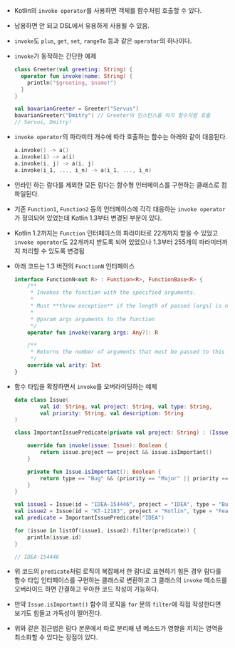 * Kotlin의 ```invoke operator```를 사용하면 객체를 함수처럼 호출할 수 있다.
* 남용하면 안 되고 DSL에서 유용하게 사용될 수 있음.
* ```invoke```도 ```plus```, ```get```, ```set```, ```rangeTo``` 등과 같은 ```operator```의 하나이다.
* ```invoke```가 동작하는 간단한 예제
  ```kotlin
  class Greeter(val greeting: String) {
    operator fun invoke(name: String) {
      println("$greeting, $name!")
    }
  }
  
  val bavarianGreeter = Greeter("Servus")
  bavarianGreeter("Dmitry") // Greeter의 인스턴스를 마치 함수처럼 호출
  // Servus, Dmitry!
  ```

* ```invoke operator```의 파라미터 개수에 따라 호출하는 함수는 아래와 같이 대응된다.
  ```kotlin
  a.invoke() -> a()
  a.invoke(i) -> a(i)
  a.invoke(i, j) -> a(i, j)
  a.invoke(i_1, ..., i_n) -> a(i_1, ..., i_n)
  ```
  
* 인라인 하는 람다를 제외한 모든 람다는 함수형 인터페이스를 구현하는 클래스로 컴파일된다. 
* 기존 ```Function1```, ```Function2``` 등의 인터페이스에 각각 대응하는 ```invoke operator```가 정의되어 있었는데 Kotlin 1.3부터 변경된 부분이 있다.
* Kotlin 1.2까지는 ```Function``` 인터페이스의 파라미터로 22개까지 받을 수 있었고 ```invoke operator```도 22개까지 받도록 되어 있었으나 1.3부터 255개의 파라미터까지 처리할 수 있도록 변경됨
* 아래 코드는 1.3 버전의 ```FunctionN``` 인터페이스
  ```kotlin
  interface FunctionN<out R> : Function<R>, FunctionBase<R> {
      /**
       * Invokes the function with the specified arguments.
       *
       * Must **throw exception** if the length of passed [args] is not equal to the parameter count returned by [arity].
       *
       * @param args arguments to the function
       */
      operator fun invoke(vararg args: Any?): R

      /**
       * Returns the number of arguments that must be passed to this function.
       */
      override val arity: Int
  }
  ```

* 함수 타입을 확장하면서 ```invoke```를 오버라이딩하는 예제
  ```kotlin
  data class Issue(
          val id: String, val project: String, val type: String,
          val priority: String, val description: String
  )

  class ImportantIssuePredicate(private val project: String) : (Issue) -> Boolean {

      override fun invoke(issue: Issue): Boolean {
          return issue.project == project && issue.isImportant()
      }

      private fun Issue.isImportant(): Boolean {
          return type == "Bug" && (priority == "Major" || priority == "Critical")
      }
  }

  val issue1 = Issue(id = "IDEA-154446", project = "IDEA", type = "Bug", priority = "Major", description = "Save settings failed")
  val issue2 = Issue(id = "KT-12183", project = "Kotlin", type = "Feature", priority = "Normal", description = "Intention: convert several calls on the same receiver to with/apply")
  val predicate = ImportantIssuePredicate("IDEA")

  for (issue in listOf(issue1, issue2).filter(predicate)) {
      println(issue.id)
  }
  
  // IDEA-154446
  ```

* 위 코드의 ```predicate```처럼 로직이 복잡해서 한 람다로 표현하기 힘든 경우 람다를 함수 타입 인터페이스를 구현하는 클래스로 변환하고 그 클래스의 ```invoke``` 메소드를 
오버라이드 하면 간결하고 우아한 코드 작성이 가능하다.
* 만약 ```Issue.isImportant()``` 함수의 로직을 ```for``` 문의 ```filter```에 직접 작성한다면 보기도 힘들고 가독성이 떨어진다. 
* 위와 같은 접근법은 람다 본문에서 따로 분리해 낸 메소드가 영향을 끼치는 영역을 최소화할 수 있다는 장점이 있다.
